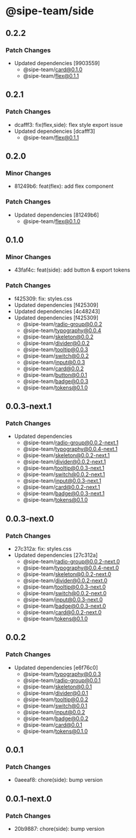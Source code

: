 # @sipe-team/side

## 0.2.2

### Patch Changes

- Updated dependencies [9903559]
  - @sipe-team/card@0.1.0
  - @sipe-team/flex@0.1.1

## 0.2.1

### Patch Changes

- dcafff3: fix(flex,side): flex style export issue
- Updated dependencies [dcafff3]
  - @sipe-team/flex@0.1.1

## 0.2.0

### Minor Changes

- 81249b6: feat(flex): add flex component

### Patch Changes

- Updated dependencies [81249b6]
  - @sipe-team/flex@0.1.0

## 0.1.0

### Minor Changes

- 43faf4c: feat(side): add button & export tokens

### Patch Changes

- f425309: fix: styles.css
- Updated dependencies [f425309]
- Updated dependencies [4c48243]
- Updated dependencies [f425309]
  - @sipe-team/radio-group@0.0.2
  - @sipe-team/typography@0.0.4
  - @sipe-team/skeleton@0.0.2
  - @sipe-team/divider@0.0.2
  - @sipe-team/tooltip@0.0.3
  - @sipe-team/switch@0.0.2
  - @sipe-team/input@0.0.3
  - @sipe-team/card@0.0.2
  - @sipe-team/button@0.0.1
  - @sipe-team/badge@0.0.3
  - @sipe-team/tokens@0.1.0

## 0.0.3-next.1

### Patch Changes

- Updated dependencies
  - @sipe-team/radio-group@0.0.2-next.1
  - @sipe-team/typography@0.0.4-next.1
  - @sipe-team/skeleton@0.0.2-next.1
  - @sipe-team/divider@0.0.2-next.1
  - @sipe-team/tooltip@0.0.3-next.1
  - @sipe-team/switch@0.0.2-next.1
  - @sipe-team/input@0.0.3-next.1
  - @sipe-team/card@0.0.2-next.1
  - @sipe-team/badge@0.0.3-next.1
  - @sipe-team/tokens@0.1.0

## 0.0.3-next.0

### Patch Changes

- 27c312a: fix: styles.css
- Updated dependencies [27c312a]
  - @sipe-team/radio-group@0.0.2-next.0
  - @sipe-team/typography@0.0.4-next.0
  - @sipe-team/skeleton@0.0.2-next.0
  - @sipe-team/divider@0.0.2-next.0
  - @sipe-team/tooltip@0.0.3-next.0
  - @sipe-team/switch@0.0.2-next.0
  - @sipe-team/input@0.0.3-next.0
  - @sipe-team/badge@0.0.3-next.0
  - @sipe-team/card@0.0.2-next.0
  - @sipe-team/tokens@0.1.0

## 0.0.2

### Patch Changes

- Updated dependencies [e6f76c0]
  - @sipe-team/typography@0.0.3
  - @sipe-team/radio-group@0.0.1
  - @sipe-team/skeleton@0.0.1
  - @sipe-team/divider@0.0.1
  - @sipe-team/tooltip@0.0.2
  - @sipe-team/switch@0.0.1
  - @sipe-team/input@0.0.2
  - @sipe-team/badge@0.0.2
  - @sipe-team/card@0.0.1
  - @sipe-team/tokens@0.1.0

## 0.0.1

### Patch Changes

- 0aeeaf8: chore(side): bump version

## 0.0.1-next.0

### Patch Changes

- 20b9887: chore(side): bump version
